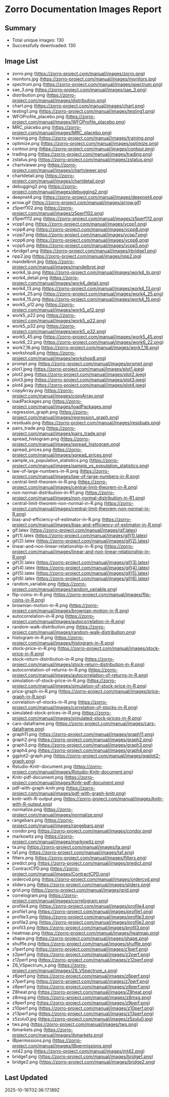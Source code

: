# Zorro Documentation Images Report

## Summary
- Total unique images: 130
- Successfully downloaded: 130

## Image List
- zorro.png (https://zorro-project.com/manual/images/zorro.png)
- monitors.jpg (https://zorro-project.com/manual/images/monitors.jpg)
- spectrum.png (https://zorro-project.com/manual/images/spectrum.png)
- sae_3.png (https://zorro-project.com/manual/images/sae_3.png)
- distribution.png (https://zorro-project.com/manual/images/distribution.png)
- chart.png (https://zorro-project.com/manual/images/chart.png)
- testing1.png (https://zorro-project.com/manual/images/testing1.png)
- WFOProfile_placebo.png (https://zorro-project.com/manual/images/WFOProfile_placebo.png)
- MRC_placebo.png (https://zorro-project.com/manual/images/MRC_placebo.png)
- training.png (https://zorro-project.com/manual/images/training.png)
- optimize.png (https://zorro-project.com/manual/images/optimize.png)
- contour.png (https://zorro-project.com/manual/images/contour.png)
- trading.png (https://zorro-project.com/manual/images/trading.png)
- zstatus.png (https://zorro-project.com/manual/images/zstatus.png)
- chartviewer.png (https://zorro-project.com/manual/images/chartviewer.png)
- chartdetail.png (https://zorro-project.com/manual/images/chartdetail.png)
- debugging2.png (https://zorro-project.com/manual/images/debugging2.png)
- deepnet4.png (https://zorro-project.com/manual/images/deepnet4.png)
- arrow.gif (https://zorro-project.com/manual/images/arrow.gif)
- z5perf102.png (https://zorro-project.com/manual/images/z5perf102.png)
- z5perf112.png (https://zorro-project.com/manual/images/z5perf112.png)
- vcpp1.png (https://zorro-project.com/manual/images/vcpp1.png)
- vcpp8.png (https://zorro-project.com/manual/images/vcpp8.png)
- vcpp7.png (https://zorro-project.com/manual/images/vcpp7.png)
- vcpp6.png (https://zorro-project.com/manual/images/vcpp6.png)
- vcpp5.png (https://zorro-project.com/manual/images/vcpp5.png)
- rbridge1.png (https://zorro-project.com/manual/images/rbridge1.png)
- npp2.jpg (https://zorro-project.com/manual/images/npp2.jpg)
- mandelbrot.jpg (https://zorro-project.com/manual/images/mandelbrot.jpg)
- work4_lp.png (https://zorro-project.com/manual/images/work4_lp.png)
- work4_detail.png (https://zorro-project.com/manual/images/work4_detail.png)
- work4_13.png (https://zorro-project.com/manual/images/work4_13.png)
- work4_25.png (https://zorro-project.com/manual/images/work4_25.png)
- work4_15.png (https://zorro-project.com/manual/images/work4_15.png)
- work5_p12.png (https://zorro-project.com/manual/images/work5_p12.png)
- work5_p22.png (https://zorro-project.com/manual/images/work5_p22.png)
- work5_p32.png (https://zorro-project.com/manual/images/work5_p32.png)
- work5_45.png (https://zorro-project.com/manual/images/work5_45.png)
- work6_22.png (https://zorro-project.com/manual/images/work6_22.png)
- work7_16.png (https://zorro-project.com/manual/images/work7_16.png)
- workshop8.png (https://zorro-project.com/manual/images/workshop8.png)
- prompt.png (https://zorro-project.com/manual/images/prompt.png)
- plot1.jpeg (https://zorro-project.com/manual/images/plot1.jpeg)
- plot2.jpeg (https://zorro-project.com/manual/images/plot2.jpeg)
- plot3.jpeg (https://zorro-project.com/manual/images/plot3.jpeg)
- plot4.jpeg (https://zorro-project.com/manual/images/plot4.jpeg)
- copyArray.png (https://zorro-project.com/manual/images/copyArray.png)
- loadPackages.png (https://zorro-project.com/manual/images/loadPackages.png)
- regression_graph.png (https://zorro-project.com/manual/images/regression_graph.png)
- residuals.png (https://zorro-project.com/manual/images/residuals.png)
- pairs_trade.png (https://zorro-project.com/manual/images/pairs_trade.png)
- spread_histogram.png (https://zorro-project.com/manual/images/spread_histogram.png)
- spread_prices.png (https://zorro-project.com/manual/images/spread_prices.png)
- sample_vs_population_statistics.png (https://zorro-project.com/manual/images/sample_vs_population_statistics.png)
- law-of-large-numbers-in-R.png (https://zorro-project.com/manual/images/law-of-large-numbers-in-R.png)
- central-limit-theorem-in-R.png (https://zorro-project.com/manual/images/central-limit-theorem-in-R.png)
- non-normal-distribution-in-R1.png (https://zorro-project.com/manual/images/non-normal-distribution-in-R1.png)
- central-limit-theorem-non-normal-in-R.png (https://zorro-project.com/manual/images/central-limit-theorem-non-normal-in-R.png)
- bias-and-efficiency-of-estimator-in-R.png (https://zorro-project.com/manual/images/bias-and-efficiency-of-estimator-in-R.png)
- gif.latex (https://zorro-project.com/manual/images/gif.latex)
- gif(1).latex (https://zorro-project.com/manual/images/gif(1).latex)
- gif(2).latex (https://zorro-project.com/manual/images/gif(2).latex)
- linear-and-non-linear-relationship-in-R.png (https://zorro-project.com/manual/images/linear-and-non-linear-relationship-in-R.png)
- gif(3).latex (https://zorro-project.com/manual/images/gif(3).latex)
- gif(4).latex (https://zorro-project.com/manual/images/gif(4).latex)
- gif(5).latex (https://zorro-project.com/manual/images/gif(5).latex)
- gif(6).latex (https://zorro-project.com/manual/images/gif(6).latex)
- random_variable.png (https://zorro-project.com/manual/images/random_variable.png)
- flip-coins-in-R.png (https://zorro-project.com/manual/images/flip-coins-in-R.png)
- brownian-motion-in-R.png (https://zorro-project.com/manual/images/brownian-motion-in-R.png)
- autocorrelation-in-R.png (https://zorro-project.com/manual/images/autocorrelation-in-R.png)
- random-walk-distribution.png (https://zorro-project.com/manual/images/random-walk-distribution.png)
- histogram-in-R.png (https://zorro-project.com/manual/images/histogram-in-R.png)
- stock-price-in-R.png (https://zorro-project.com/manual/images/stock-price-in-R.png)
- stock-return-distribution-in-R.png (https://zorro-project.com/manual/images/stock-return-distribution-in-R.png)
- autocorrelation-of-returns-in-R.png (https://zorro-project.com/manual/images/autocorrelation-of-returns-in-R.png)
- simulation-of-stock-price-in-R.png (https://zorro-project.com/manual/images/simulation-of-stock-price-in-R.png)
- price-graph-in-R.png (https://zorro-project.com/manual/images/price-graph-in-R.png)
- correlation-of-stocks-in-R.png (https://zorro-project.com/manual/images/correlation-of-stocks-in-R.png)
- simulated-stock-prices-in-R.png (https://zorro-project.com/manual/images/simulated-stock-prices-in-R.png)
- cars-dataframe.png (https://zorro-project.com/manual/images/cars-dataframe.png)
- graph11.png (https://zorro-project.com/manual/images/graph11.png)
- graph2.png (https://zorro-project.com/manual/images/graph2.png)
- graph3.png (https://zorro-project.com/manual/images/graph3.png)
- graph4.png (https://zorro-project.com/manual/images/graph4.png)
- ggplot2-graph.png (https://zorro-project.com/manual/images/ggplot2-graph.png)
- Rstudio-Knitr-document.png (https://zorro-project.com/manual/images/Rstudio-Knitr-document.png)
- Knitr-pdf-document.png (https://zorro-project.com/manual/images/Knitr-pdf-document.png)
- pdf-with-graph-knitr.png (https://zorro-project.com/manual/images/pdf-with-graph-knitr.png)
- knitr-with-R-output.png (https://zorro-project.com/manual/images/knitr-with-R-output.png)
- normalize.png (https://zorro-project.com/manual/images/normalize.png)
- rangebars.png (https://zorro-project.com/manual/images/rangebars.png)
- condor.png (https://zorro-project.com/manual/images/condor.png)
- markowitz.png (https://zorro-project.com/manual/images/markowitz.png)
- ta.png (https://zorro-project.com/manual/images/ta.png)
- ta1.png (https://zorro-project.com/manual/images/ta1.png)
- filters.png (https://zorro-project.com/manual/images/filters.png)
- predict.png (https://zorro-project.com/manual/images/predict.png)
- ContractCPD.png (https://zorro-project.com/manual/images/ContractCPD.png)
- ordercvd.png (https://zorro-project.com/manual/images/ordercvd.png)
- sliders.png (https://zorro-project.com/manual/images/sliders.png)
- grid.png (https://zorro-project.com/manual/images/grid.png)
- correlogram.png (https://zorro-project.com/manual/images/correlogram.png)
- profile4.png (https://zorro-project.com/manual/images/profile4.png)
- profile1.png (https://zorro-project.com/manual/images/profile1.png)
- profile3.png (https://zorro-project.com/manual/images/profile3.png)
- profile2.png (https://zorro-project.com/manual/images/profile2.png)
- profil3.png (https://zorro-project.com/manual/images/profil3.png)
- heatmap.png (https://zorro-project.com/manual/images/heatmap.png)
- shape.png (https://zorro-project.com/manual/images/shape.png)
- shuffle.png (https://zorro-project.com/manual/images/shuffle.png)
- z1perf.png (https://zorro-project.com/manual/images/z1perf.png)
- z2perf.png (https://zorro-project.com/manual/images/z2perf.png)
- z12perf.png (https://zorro-project.com/manual/images/z12perf.png)
- Z6_VSpectrum_s.png (https://zorro-project.com/manual/images/Z6_VSpectrum_s.png)
- z6perf.png (https://zorro-project.com/manual/images/z6perf.png)
- z7perf.png (https://zorro-project.com/manual/images/z7perf.png)
- z8perf.png (https://zorro-project.com/manual/images/z8perf.png)
- Z8heat.png (https://zorro-project.com/manual/images/Z8heat.png)
- z8msg.png (https://zorro-project.com/manual/images/z8msg.png)
- z9perf.png (https://zorro-project.com/manual/images/z9perf.png)
- z10perf.png (https://zorro-project.com/manual/images/z10perf.png)
- z13perf.png (https://zorro-project.com/manual/images/z13perf.png)
- z5zulu0.jpg (https://zorro-project.com/manual/images/z5zulu0.jpg)
- tws.png (https://zorro-project.com/manual/images/tws.png)
- ibmarkets.png (https://zorro-project.com/manual/images/ibmarkets.png)
- IBpermissions.png (https://zorro-project.com/manual/images/IBpermissions.png)
- mt42.png (https://zorro-project.com/manual/images/mt42.png)
- bridge1.png (https://zorro-project.com/manual/images/bridge1.png)
- bridge2.png (https://zorro-project.com/manual/images/bridge2.png)

## Last Updated
2025-10-16T02:36:17.189Z
